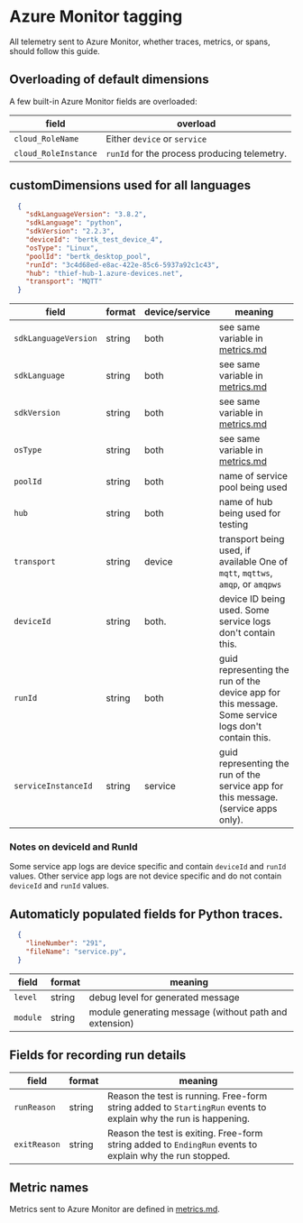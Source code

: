# Azure Monitor tagging

All telemetry sent to Azure Monitor, whether traces, metrics, or spans, should follow this guide.

## Overloading of default dimensions

A few built-in Azure Monitor fields are overloaded:

| field | overload |
| - | - |
| `cloud_RoleName` | Either `device` or `service` |
| `cloud_RoleInstance` | `runId` for the process producing telemetry. |

## customDimensions used for all languages

```json
  {
    "sdkLanguageVersion": "3.8.2",
    "sdkLanguage": "python",
    "sdkVersion": "2.2.3",
    "deviceId": "bertk_test_device_4",
    "osType": "Linux",
    "poolId": "bertk_desktop_pool",
    "runId": "3c4d68ed-e8ac-422e-85c6-5937a92c1c43",
    "hub": "thief-hub-1.azure-devices.net",
    "transport": "MQTT"
  }
```

| field | format | device/service | meaning |
| - | - | - | - |
| `sdkLanguageVersion` | string | both | see same variable in [metrics.md](./metrics.md) |
| `sdkLanguage` | string | both | see same variable in [metrics.md](./metrics.md) |
| `sdkVersion` | string | both | see same variable in [metrics.md](./metrics.md) |
| `osType` | string | both | see same variable in [metrics.md](./metrics.md) |
| `poolId` | string | both | name of service pool being used |
| `hub` | string | both | name of hub being used for testing |
| `transport` | string | device | transport being used, if available One of `mqtt`, `mqttws`, `amqp`, or `amqpws` |
| `deviceId` | string | both. |  device ID being used. Some service logs don't contain this. |
| `runId` | string | both |  guid representing the run of the device app for this message. Some service logs don't contain this. |
| `serviceInstanceId` | string | service |  guid representing the run of the service app for this message. (service apps only). |

### Notes on deviceId and RunId
Some service app logs are device specific and contain `deviceId` and `runId` values.
Other service app logs are not device specific and do not contain `deviceId` and `runId` values.

## Automaticly populated fields for Python traces.

```json
  {
    "lineNumber": "291",
    "fileName": "service.py",
  }
```

| field | format | meaning |
| - | - | - |
| `level` | string | debug level for generated message |
| `module`| string | module generating message (without path and extension) |

## Fields for recording run details

| field | format | meaning |
| - | - | - |
| `runReason` | string | Reason the test is running.  Free-form string added to `StartingRun` events to explain why the run is happening.  |
| `exitReason` | string | Reason the test is exiting.  Free-form string added to `EndingRun` events to explain why the run stopped. |


## Metric names

Metrics sent to Azure Monitor are defined in [metrics.md](./metrics.md).

